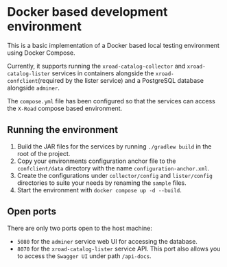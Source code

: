 # Docker based development environment

This is a basic implementation of a Docker based local testing environment using Docker Compose.

Currently, it supports running the `xroad-catalog-collector` and `xroad-catalog-lister` services in containers
alongside the `xroad-confclient`(required by the lister service) and a PostgreSQL database alongside `adminer`.

The `compose.yml` file has been configured so that the services can access the `X-Road` compose based environment.

## Running the environment

1. Build the JAR files for the services by running `./gradlew build` in the root of the project.
2. Copy your environments configuration anchor file to the `confclient/data` directory with the name `configuration-anchor.xml`.
3. Create the configurations under `collector/config` and `lister/config` directories to suite your needs by renaming the `sample` files.
4. Start the environment with `docker compose up -d --build`.

## Open ports

There are only two ports open to the host machine:

* `5080` for the `adminer` service web UI for accessing the database.
* `8070` for the `xroad-catalog-lister` service API. This port also allows you to access the `Swagger UI` under path `/api-docs`.
